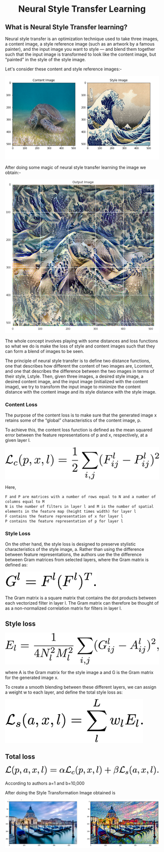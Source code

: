 <h1 align="center">Neural Style Transfer Learning </h1>

## What is Neural Style Transfer learning?

Neural style transfer is an optimization technique used to take three images, a content image, a style reference image (such as an artwork by a famous painter), and the input image you want to style — and blend them together such that the input image is transformed to look like the content image, but “painted” in the style of the style image.

Let's consider these content and style reference images:- 

<img src="./images/img1.png"></img>

After doing some magic of neural style transfer learning the image we obtain:-

<img src="./images/img2.png"></img>

The whole concept involves playing with some distances and loss functions so what we do is make the loss of style and content images such that they can form a blend of images to be seen.

The principle of neural style transfer is to define two distance functions, one that describes how different the content of two images are, Lcontent, and one that describes the difference between the two images in terms of their style, Lstyle. Then, given three images, a desired style image, a desired content image, and the input image (initialized with the content image), we try to transform the input image to minimize the content distance with the content image and its style distance with the style image.

### Content Loss

The purpose of the content loss is to make sure that the generated image x retains some of the “global” characteristics of the content image, p. 

To achieve this, the content loss function is defined as the mean squared error between the feature representations of p and x, respectively, at a given layer l.

<img src="./images/form1.png"></img>

Here,

    F and P are matrices with a number of rows equal to N and a number of columns equal to M
    N is the number of filters in layer l and M is the number of spatial elements in the feature map (height times width) for layer l
    F contains the feature representation of x for layer l
    P contains the feature representation of p for layer l

### Style Loss

On the other hand, the style loss is designed to preserve stylistic characteristics of the style image, a. Rather than using the difference between feature representations, the authors use the the difference between Gram matrices from selected layers, where the Gram matrix is defined as:

<img src="./images/gram.png"></img>

The Gram matrix is a square matrix that contains the dot products between each vectorized filter in layer l. The Gram matrix can therefore be thought of as a non-normalized correlation matrix for filters in layer l.

## Style loss

<img src="./images/styleloss.png"></img>

where A is the Gram matrix for the style image a and G is the Gram matrix for the generated image x.

To create a smooth blending between these different layers, we can assign a weight w to each layer, and define the total style loss as:

<img src="./images/styleloss2.png"></img>

## Total loss

<img src="./images/totalloss.png"></img>

According to authors a=1 and b=10,000

After doing the Style Transformation Image obtained is

<img src="./pytorch_neuraltransfer.png"></img>
